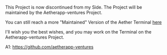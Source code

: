 This Project is now discontinued from my Side.
The Project will be maintained by the Aetherapp-ventures Project.

You can still reach a more "Maintained" Version of the Aether Terminal [here](https://github.com/aetherapp-ventures)

I'll wish you the best wishes, and you may work on the Terminal on the Aetherapp-ventures Project.

A1:
https://github.com/aetherapp-ventures
